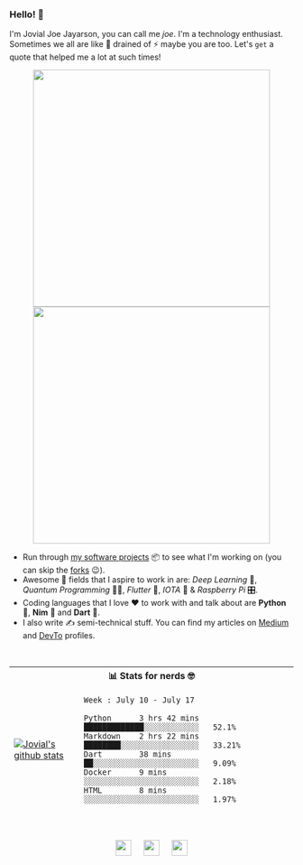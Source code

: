 ### Hello! 👋

I'm Jovial Joe Jayarson, you can call me *joe*. I'm a technology enthusiast. Sometimes we all are like 🔋 drained of ⚡️ maybe you are too. Let's `get` a quote that helped me a lot at such times!

<p align="center">
  <img src='https://i.stack.imgur.com/XfptG.png' width='420' />
  <img src='https://i.stack.imgur.com/UbstJ.png' width='420' />
</p>

- Run through [my software projects](https://github.com/joe733?tab=repositories) 📦 to see what I'm working on (you can skip the [forks](https://github.com/joe733?tab=repositories&q=&type=source&language=) 😉).
- Awesome 🤩 fields that I aspire to work in are: *Deep Learning* 🧬, *Quantum Programming* 👨‍💻, *Flutter* 💙, *IOTA* 💸 & *Raspberry Pi* 🎛.
- Coding languages that I love ❤️ to work with and talk about are **Python** 🐍, **Nim** 👑 and **Dart** 🎯.
- I also write ✍️ semi-technical stuff. You can find my articles on [Medium](https://medium.com/@joe733/) and [DevTo](https://dev.to/joe733/) profiles.

<br />


<table>
<thead>
<tr>
	<th colspan="2">📊 Stats for nerds 🤓</th>
</tr>

<tr><td>

[![Jovial's github stats](https://github-readme-stats.vercel.app/api?username=joe733)](https://github.com/joe733)

</td><td>

<!--START_SECTION:waka-->
```text
Week : July 10 - July 17

Python      3 hrs 42 mins       █████████████░░░░░░░░░░░░   52.1% 
Markdown    2 hrs 22 mins       ████████░░░░░░░░░░░░░░░░░   33.21% 
Dart        38 mins             ██░░░░░░░░░░░░░░░░░░░░░░░   9.09% 
Docker      9 mins              ░░░░░░░░░░░░░░░░░░░░░░░░░   2.18% 
HTML        8 mins              ░░░░░░░░░░░░░░░░░░░░░░░░░   1.97%
```
<!--END_SECTION:waka-->

</td></tr>
</table>

<br />

<p align ='center'>
	<a href='https://www.linkedin.com/in/joe733'><img src='https://i.stack.imgur.com/gWQXc.png' width='28'/></a> &emsp;
	<a href='https://twitter.com/joe_733'><img src='https://i.stack.imgur.com/HZHmV.png' width='28'/></a> &emsp;
	<a href='https://t.me/joe733'><img src='https://i.stack.imgur.com/rmb2x.png' width='28'/></a>
</p>
